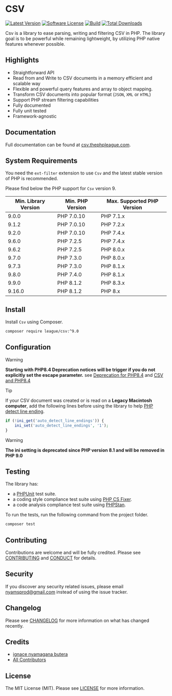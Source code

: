 # CSV

[![Latest Version](https://img.shields.io/github/release/thephpleague/csv.svg?style=flat-square)](https://github.com/thephpleague/csv/releases)
[![Software License](https://img.shields.io/badge/license-MIT-brightgreen.svg?style=flat-square)](LICENSE)
[![Build](https://github.com/thephpleague/csv/workflows/build/badge.svg)](https://github.com/thephpleague/csv/actions?query=workflow%3A%22build%22)
[![Total Downloads](https://img.shields.io/packagist/dt/league/csv.svg?style=flat-square)](https://packagist.org/packages/league/csv)

Csv is a library to ease parsing, writing and filtering CSV in PHP. 
The library goal is to be powerful while remaining lightweight,
by utilizing PHP native features whenever possible.

## Highlights

- Straightforward API
- Read from and Write to CSV documents in a memory efficient and scalable way
- Flexible and powerful query features and array to object mapping.
- Transform CSV documents into popular format (`JSON`, `XML` or `HTML`)
- Support PHP stream filtering capabilities
- Fully documented
- Fully unit tested
- Framework-agnostic

## Documentation

Full documentation can be found at [csv.thephpleague.com](https://csv.thephpleague.com).

## System Requirements

You need the `ext-filter` extension to use `Csv` and the latest stable version of PHP is recommended.

Please find below the PHP support for `Csv` version 9.

| Min. Library Version | Min. PHP Version | Max. Supported PHP Version |
|----------------------|------------------|----------------------------|
| 9.0.0                | PHP 7.0.10       | PHP 7.1.x                  |
| 9.1.2                | PHP 7.0.10       | PHP 7.2.x                  |
| 9.2.0                | PHP 7.0.10       | PHP 7.4.x                  |
| 9.6.0                | PHP 7.2.5        | PHP 7.4.x                  |
| 9.6.2                | PHP 7.2.5        | PHP 8.0.x                  |
| 9.7.0                | PHP 7.3.0        | PHP 8.0.x                  |
| 9.7.3                | PHP 7.3.0        | PHP 8.1.x                  |
| 9.8.0                | PHP 7.4.0        | PHP 8.1.x                  |
| 9.9.0                | PHP 8.1.2        | PHP 8.3.x                  |
| 9.16.0               | PHP 8.1.2        | PHP 8.x                    |

## Install

Install `Csv` using Composer.

```bash
composer require league/csv:^9.0
```

## Configuration

> [!WARNING]
> **Starting with PHP8.4 Deprecation notices will be trigger if you do not explicitly set the escape parameter.**
> see [Deprecation for PHP8.4](https://wiki.php.net/rfc/deprecations_php_8_4#deprecate_proprietary_csv_escaping_mechanism) and [CSV and PHP8.4](https://nyamsprod.com/blog/csv-and-php8-4/)

> [!TIP]
> If your CSV document was created or is read on a **Legacy Macintosh computer**, add the following lines before 
using the library to help [PHP detect line ending](http://php.net/manual/en/function.fgetcsv.php#refsect1-function.fgetcsv-returnvalues).

```php
if (!ini_get('auto_detect_line_endings')) {
    ini_set('auto_detect_line_endings', '1');
}
```

> [!WARNING]
> **The ini setting is deprecated since PHP version 8.1 and will be removed in PHP 9.0**

## Testing

The library has:

- a [PHPUnit](https://phpunit.de) test suite.
- a coding style compliance test suite using [PHP CS Fixer](https://cs.symfony.com/).
- a code analysis compliance test suite using [PHPStan](https://github.com/phpstan/phpstan).

To run the tests, run the following command from the project folder.

```bash
composer test
```

## Contributing

Contributions are welcome and will be fully credited. Please see [CONTRIBUTING](.github/CONTRIBUTING.md) and [CONDUCT](.github/CODE_OF_CONDUCT.md) for details.

## Security

If you discover any security related issues, please email nyamsprod@gmail.com instead of using the issue tracker.

## Changelog

Please see [CHANGELOG](CHANGELOG.md) for more information on what has changed recently.

## Credits

- [ignace nyamagana butera](https://github.com/nyamsprod)
- [All Contributors](https://github.com/thephpleague/csv/graphs/contributors)

## License

The MIT License (MIT). Please see [LICENSE](LICENSE) for more information.
